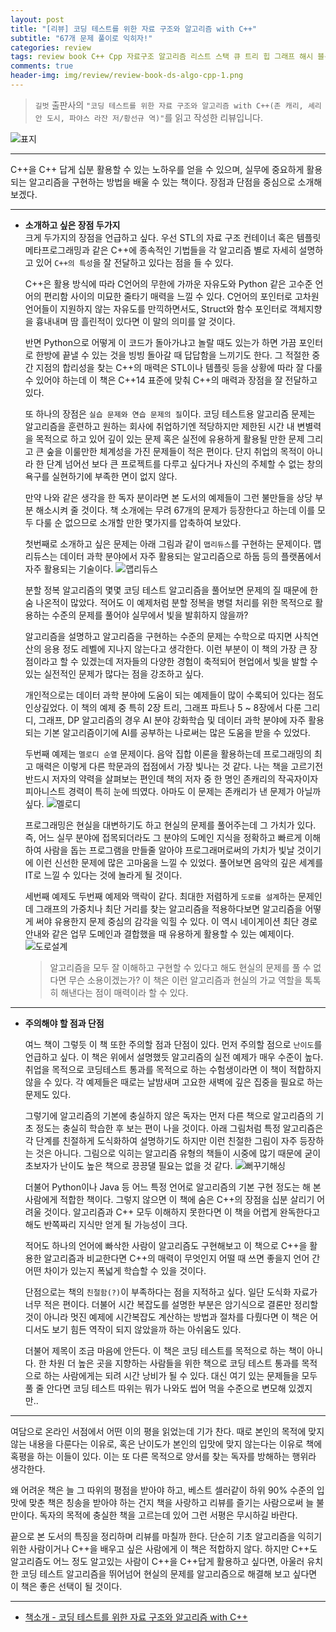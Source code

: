 ```yaml
---  
layout: post  
title: "[리뷰] 코딩 테스트를 위한 자료 구조와 알고리즘 with C++"  
subtitle: "67개 문제 풀이로 익히자!"  
categories: review  
tags: review book C++ Cpp 자료구조 알고리즘 리스트 스택 큐 트리 힙 그래프 해시 블룸필터 분할정복 그리디 탐욕 동적계획법 DP   
comments: true  
header-img: img/review/review-book-ds-algo-cpp-1.png
---  
```

  
> `길벗` 출판사의 `"코딩 테스트를 위한 자료 구조와 알고리즘 with C++(존 캐리, 셰리안 도시, 파야스 라잔 저/황선규 역)"`를 읽고 작성한 리뷰입니다.  

![표지](https://theorydb.github.io/assets/img/review/review-book-ds-algo-cpp-1.png)  

---

C++을 C++ 답게 십분 활용할 수 있는 노하우를 얻을 수 있으며, 실무에 중요하게 활용되는 알고리즘을 구현하는 방법을 배울 수 있는 책이다. 장점과 단점을 중심으로 소개해보겠다.

---

* __소개하고 싶은 장점 두가지__  
  크게 두가지의 장점을 언급하고 싶다. 우선 STL의 자료 구조 컨테이너 혹은 템플릿 메타프로그래밍과 같은 C++에 종속적인 기법들을 각 알고리즘 별로 자세히 설명하고 있어 `C++의 특성`을 잘 전달하고 있다는 점을 들 수 있다.

  C++은 활용 방식에 따라 C언어의 무한에 가까운 자유도와 Python 같은 고수준 언어의 편리함 사이의 미묘한 줄타기 매력을 느낄 수 있다. C언어의 포인터로 고차원 언어들이 지원하지 않는 자유도를 만끽하면서도, Struct와 함수 포인터로 객체지향을 흉내내며 땀 흘린적이 있다면 이 말의 의미를 알 것이다. 

  반면 Python으로 어떻게 이 코드가 돌아가냐고 놀랄 때도 있는가 하면 가끔 포인터로 한방에 끝낼 수 있는 것을 빙빙 돌아갈 때 답답함을 느끼기도 한다. 그 적절한 중간 지점의 합리성을 찾는 C++의 매력은 STL이나 템플릿 등을 상황에 따라 잘 다룰 수 있어야 하는데 이 책은 C++14 표준에 맞춰 C++의 매력과 장점을 잘 전달하고 있다.

  또 하나의 장점은 `실습 문제와 연습 문제의 질`이다. 코딩 테스트용 알고리즘 문제는 알고리즘을 훈련하고 원하는 회사에 취업하기엔 적당하지만 제한된 시간 내 변별력을 목적으로 하고 있어 깊이 있는 문제 혹은 실전에 유용하게 활용될 만한 문제 그리고 큰 숲을 이룰만한 체계성을 가진 문제들이 적은 편이다. 단지 취업의 목적이 아니라 한 단계 넘어선 보다 큰 프로젝트를 다루고 싶다거나 자신의 주체할 수 없는 창의 욕구를 실현하기에 부족한 면이 없지 않다. 

  만약 나와 같은 생각을 한 독자 분이라면 본 도서의 예제들이 그런 불만들을 상당 부분 해소시켜 줄 것이다. 책 소개에는 무려 67개의 문제가 등장한다고 하는데 이를 모두 다룰 순 없으므로 소개할 만한 몇가지를 압축하여 보았다. 

  첫번째로 소개하고 싶은 문제는 아래 그림과 같이 `맵리듀스`를 구현하는 문제이다. 맵리듀스는 데이터 과학 분야에서 자주 활용되는 알고리즘으로 하둡 등의 플랫폼에서 자주 활용되는 기술이다. 
  ![맵리듀스](https://theorydb.github.io/assets/img/review/review-book-ds-algo-cpp-3.png)  

  분할 정복 알고리즘의 몇몇 코딩 테스트 알고리즘을 풀어보면 문제의 질 때문에 한숨 나온적이 많았다. 적어도 이 예제처럼 분할 정복을 병렬 처리를 위한 목적으로 활용하는 수준의 문제를 풀어야 실무에서 빛을 발휘하지 않을까? 
  
  알고리즘을 설명하고 알고리즘을 구현하는 수준의 문제는 수학으로 따지면 사칙연산의 응용 정도 레벨에 지나지 않는다고 생각한다. 이런 부분이 이 책의 가장 큰 장점이라고 할 수 있겠는데 저자들의 다양한 경험이 축적되어 현업에서 빛을 발할 수 있는 실전적인 문제가 많다는 점을 강조하고 싶다. 

  개인적으로는 데이터 과학 분야에 도움이 되는 예제들이 많이 수록되어 있다는 점도 인상깊었다. 이 책의 예제 중 특히 2장 트리, 그래프 파트나 5 ~ 8장에서 다룬 그리디, 그래프, DP 알고리즘의 경우 AI 분야 강화학습 및 데이터 과학 분야에 자주 활용되는 기본 알고리즘이기에 AI를 공부하는 나로써는 많은 도움을 받을 수 있었다. 

  두번째 예제는 `멜로디 순열` 문제이다. 음악 집합 이론을 활용하는데 프로그래밍의 최고 매력은 이렇게 다른 학문과의 접점에서 가장 빛나는 것 같다. 나는 책을 고르기전 반드시 저자의 약력을 살펴보는 편인데 책의 저자 중 한 명인 존캐리의 작곡자이자 피아니스트 경력이 특히 눈에 띄였다. 아마도 이 문제는 존캐리가 낸 문제가 아닐까 싶다.
  ![멜로디](https://theorydb.github.io/assets/img/review/review-book-ds-algo-cpp-4.png)  

  프로그래밍은 현실을 대변하기도 하고 현실의 문제를 풀어주는데 그 가치가 있다. 즉, 어느 실무 분야에 접목되더라도 그 분야의 도메인 지식을 정확하고 빠르게 이해하여 사람을 돕는 프로그램을 만들줄 알아야 프로그래머로써의 가치가 빛날 것이기에 이런 신선한 문제에 많은 고마움을 느낄 수 있었다. 풀어보면 음악의 깊은 세계를 IT로 느낄 수 있다는 것에 놀라게 될 것이다.

  세번째 예제도 두번째 예제와 맥락이 같다. 최대한 저렴하게 `도로를 설계`하는 문제인데 그래프의 가중치나 최단 거리를 찾는 알고리즘을 적용하다보면 알고리즘을 어떻게 써야 유용한지 문제 중심의 감각을 익힐 수 있다. 이 역시 네이게이션 최단 경로 안내와 같은 업무 도메인과 결합했을 때 유용하게 활용할 수 있는 예제이다.
  ![도로설계](https://theorydb.github.io/assets/img/review/review-book-ds-algo-cpp-5.png)  

  > 알고리즘을 모두 잘 이해하고 구현할 수 있다고 해도 현실의 문제를 풀 수 없다면 무슨 소용이겠는가? 이 책은 이런 알고리즘과 현실의 가교 역할을 톡톡히 해낸다는 점이 매력이라 할 수 있다.

---

* __주의해야 할 점과 단점__  

  여느 책이 그렇듯 이 책 또한 주의할 점과 단점이 있다. 먼저 주의할 점으로 `난이도`를 언급하고 싶다. 이 책은 위에서 설명했듯 알고리즘의 실전 예제가 매우 수준이 높다. 취업을 목적으로 코딩테스트 통과를 목적으로 하는 수험생이라면 이 책이 적합하지 않을 수 있다. 각 예제들은 때로는 날밤새며 고요한 새벽에 깊은 집중을 필요로 하는 문제도 있다. 

  그렇기에 알고리즘의 기본에 충실하지 않은 독자는 먼저 다른 책으로 알고리즘의 기초 정도는 충실히 학습한 후 보는 편이 나을 것이다. 아래 그림처럼 특정 알고리즘은 각 단계를 친절하게 도식화하여 설명하기도 하지만 이런 친절한 그림이 자주 등장하는 것은 아니다. 그림으로 익히는 알고리즘 유형의 책들이 시중에 많기 때문에 굳이 초보자가 난이도 높은 책으로 끙끙댈 필요는 없을 것 같다.
  ![뻐꾸기해싱](https://theorydb.github.io/assets/img/review/review-book-ds-algo-cpp-2.png)  

  더불어 Python이나 Java 등 어느 특정 언어로 알고리즘의 기본 구현 정도는 해 본 사람에게 적합한 책이다. 그렇지 않으면 이 책에 숨은 C++의 장점을 십분 살리기 어려울 것이다. 알고리즘과 C++ 모두 이해하지 못한다면 이 책을 어렵게 완독한다고 해도 반쪽짜리 지식만 얻게 될 가능성이 크다. 
  
  적어도 하나의 언어에 빠삭한 사람이 알고리즘도 구현해보고 이 책으로 C++을 활용한 알고리즘과 비교한다면 C++의 매력이 무엇인지 어떨 때 쓰면 좋을지 언어 간 어떤 차이가 있는지 폭넓게 학습할 수 있을 것이다.

  단점으로는 책의 `친절함(?)`이 부족하다는 점을 지적하고 싶다. 일단 도식화 자료가 너무 적은 편이다. 더불어 시간 복잡도를 설명한 부분은 암기식으로 결론만 정리할 것이 아니라 멋진 예제에 시간복잡도 계산하는 방법과 절차를 다뤘다면 이 책은 어디서도 보기 힘든 역작이 되지 않았을까 하는 아쉬움도 있다. 

  더불어 제목이 조금 마음에 안든다. 이 책은 코딩 테스트를 목적으로 하는 책이 아니다. 한 차원 더 높은 곳을 지향하는 사람들을 위한 책으로 코딩 테스트 통과를 목적으로 하는 사람에게는 되려 시간 낭비가 될 수 있다. 대신 여기 있는 문제들을 모두 풀 줄 안다면 코딩 테스트 따위는 뭐가 나와도 씹어 먹을 수준으로 변모해 있겠지만..

---

여담으로 온라인 서점에서 어떤 이의 평을 읽었는데 기가 찬다. 때로 본인의 목적에 맞지 않는 내용을 다룬다는 이유로, 혹은 난이도가 본인의 입맛에 맞지 않는다는 이유로 책에 혹평을 하는 이들이 있다. 이는 또 다른 목적으로 양서를 찾는 독자를 방해하는 행위라 생각한다. 

왜 어려운 책은 늘 그 따위의 평점을 받아야 하고, 베스트 셀러같이 하위 90% 수준의 입맛에 맞춘 책은 칭송을 받아야 하는 건지 책을 사랑하고 리뷰를 즐기는 사람으로써 늘 불만이다. 독자의 목적에 충실한 책을 고르는데 있어 그런 서평은 무시하길 바란다.

끝으로 본 도서의 특징을 정리하며 리뷰를 마칠까 한다. 단순히 기초 알고리즘을 익히기 위한 사람이거나 C++을 배우고 싶은 사람에게 이 책은 적합하지 않다. 하지만 C++도 알고리즘도 어느 정도 알고있는 사람이 C++을 C++답게 활용하고 싶다면, 아울러 유치한 코딩 테스트 알고리즘을 뛰어넘어 현실의 문제를 알고리즘으로 해결해 보고 싶다면 이 책은 좋은 선택이 될 것이다. 

---

* [책소개 - 코딩 테스트를 위한 자료 구조와 알고리즘 with C++](http://www.yes24.com/Product/Goods/95863013)

